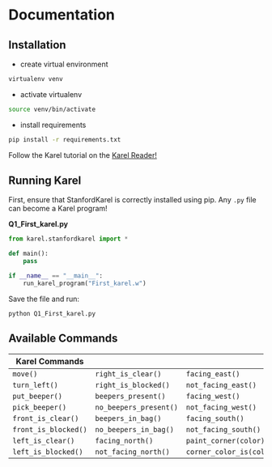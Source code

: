 # Documentation

## Installation

- create virtual environment

```bash
virtualenv venv
```

- activate virtualenv

```bash
source venv/bin/activate
```

- install requirements

```bash
pip install -r requirements.txt
```

Follow the Karel tutorial on the
[Karel Reader!](https://compedu.stanford.edu/karel-reader/docs/python/en/intro.html)

## Running Karel

First, ensure that StanfordKarel is correctly installed using pip.
Any `.py` file can become a Karel program!

**Q1_First_karel.py**

```python
from karel.stanfordkarel import *

def main():
    pass

if __name__ == "__main__":
    run_karel_program("First_karel.w")


```

Save the file and run:

```
python Q1_First_karel.py
```

## Available Commands

| Karel Commands       |                        |                          |
| -------------------- | ---------------------- | ------------------------ |
| `move()`             | `right_is_clear()`     | `facing_east()`          |
| `turn_left()`        | `right_is_blocked()`   | `not_facing_east()`      |
| `put_beeper()`       | `beepers_present()`    | `facing_west()`          |
| `pick_beeper()`      | `no_beepers_present()` | `not_facing_west()`      |
| `front_is_clear()`   | `beepers_in_bag()`     | `facing_south()`         |
| `front_is_blocked()` | `no_beepers_in_bag()`  | `not_facing_south()`     |
| `left_is_clear()`    | `facing_north()`       | `paint_corner(color)`    |
| `left_is_blocked()`  | `not_facing_north()`   | `corner_color_is(color)` |
